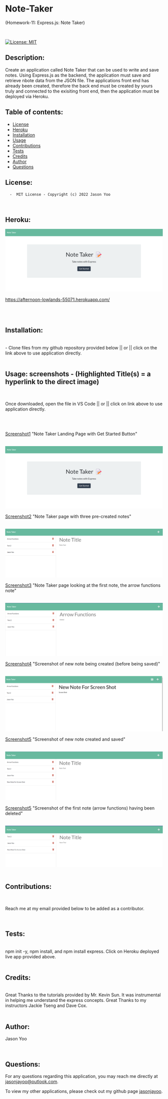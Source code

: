 # Note-Taker

(Homework-11: Express.js: Note Taker)

  <br>

[![License: MIT](https://img.shields.io/badge/License-MIT-blue.svg)](https://opensource.org/licenses/MIT)


## Description:

Create an application called Note Taker that can be used to write and save notes. Using Express.js as the backend, the application must save and retrieve nbote data from the JSON file. The applications front end has already been created, therefore the back end must be created by yours truly and connected to the exisiting front end, then the application must be deployed via Heroku.

## Table of contents:

- [License](#license)
- [Heroku](#heroku)
- [Installation](#installation)
- [Usage](#usage)
- [Contributions](#contributions)
- [Tests](#tests)
- [Credits](#credits)
- [Author](#author)
- [Questions](#questions)

  
## License:
      -  MIT License - Copyright (c) 2022 Jason Yoo

  <br>

## Heroku:

[![Heroku-Link](images/herokuscreenshot.png)](https://afternoon-lowlands-55071.herokuapp.com/)

https://afternoon-lowlands-55071.herokuapp.com/

  <br> 
  <br>

## Installation:

  <br>
      -  Clone files from my github repository provided below || or || click on the link above to use application directly.

  <br>
  <br>
  
  ## Usage: screenshots - (Highlighted Title(s) = a hyperlink to the direct image)

  <br>

Once downloaded, open the file in VS Code || or || click on link above to use application directly.

  <br>
  <br>


[Screenshot1](images/Screenshot1.png) "Note Taker Landing Page with Get Started Button"

<br>

<img src="images/Screenshot1.png">

<br>

[Screenshot2](images/Screenshot2.png) "Note Taker page with three pre-created notes"

<br>

<img src="images/Screenshot2.png">

<br>

[Screenshot3](images/Screenshot3.png) "Note Taker page looking at the first note, the arrow functions note"

<br>

<img src="images/Screenshot3.png">

<br>

[Screenshot4](images/Screenshot4.png) "Screenshot of new note being created (before being saved)"

<br>

<img src="images/Screenshot4.png">

<br>

[Screenshot5](images/Screenshot5.png) "Screenshot of new note created and saved"

<br>

<img src="images/Screenshot5.png">

<br>

[Screenshot5](images/Screenshot6.png) "Screenshot of the first note (arrow functions) having been deleted"

<br>

<img src="images/Screenshot6.png">

<br>
<br>

## Contributions:

  <br>

  Reach me at my email provided below to be added as a contributor.

  <br>
  
## Tests: 
  <br>
  npm init -y, npm install, and npm install express. Click on Heroku deployed live app provided above.
  
  <br>
  <br>

## Credits:

  <br>
  Great Thanks to the tutorials provided by Mr. Kevin Sun. It was instrumental in helping me understand the express concepts. Great Thanks to my instructors Jackie Tseng and Dave Cox.

  <br>
  <br>

## Author:

  Jason Yoo 
  
  <br>

## Questions:

For any questions regarding this application, you may reach me directly at jasonjayoo@outlook.com.

To view my other applications, please check out my github page [jasonjayoo](https://github.com/jasonjayoo).
